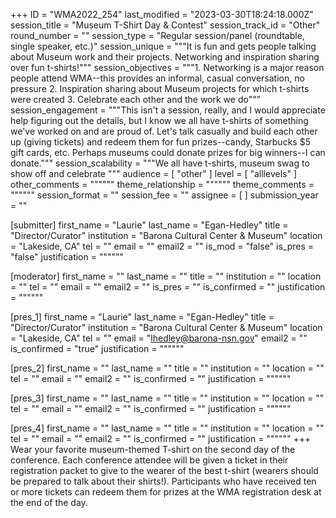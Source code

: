 +++
ID = "WMA2022_254"
last_modified = "2023-03-30T18:24:18.000Z"
session_title = "Museum T-Shirt Day & Contest"
session_track_id = "Other"
round_number = ""
session_type = "Regular session/panel (roundtable, single speaker, etc.)"
session_unique = """It is fun and gets people talking about Museum work and their projects.  Networking and inspiration sharing over fun t-shirts!"""
session_objectives = """1. Networking is a major reason people attend WMA--this provides an informal,  casual conversation, no pressure
2. Inspiration sharing about Museum projects for which t-shirts were created
3. Celebrate each other and the work we do"""
session_engagement = """This isn't a session, really, and I would appreciate help figuring out the details, but I know we all have t-shirts of something we've worked on and are proud of.  Let's talk casually and build each other up (giving tickets) and redeem them for fun prizes--candy, Starbucks $5 gift cards, etc.  Perhaps museums could donate prizes for big winners--I can donate."""
session_scalability = """We all have t-shirts, museum swag to show off and celebrate
"""
audience = [ "other" ]
level = [ "alllevels" ]
other_comments = """"""
theme_relationship = """"""
theme_comments = """"""
session_format = ""
session_fee = ""
assignee = [  ]
submission_year = ""

[submitter]
first_name = "Laurie"
last_name = "Egan-Hedley"
title = "Director/Curator"
institution = "Barona Cultural Center & Museum"
location = "Lakeside, CA"
tel = ""
email = ""
email2 = ""
is_mod = "false"
is_pres = "false"
justification = """"""

[moderator]
first_name = ""
last_name = ""
title = ""
institution = ""
location = ""
tel = ""
email = ""
email2 = ""
is_pres = ""
is_confirmed = ""
justification = """"""

[pres_1]
first_name = "Laurie"
last_name = "Egan-Hedley"
title = "Director/Curator"
institution = "Barona Cultural Center & Museum"
location = "Lakeside, CA"
tel = ""
email = "lhedley@barona-nsn.gov"
email2 = ""
is_confirmed = "true"
justification = """"""

[pres_2]
first_name = ""
last_name = ""
title = ""
institution = ""
location = ""
tel = ""
email = ""
email2 = ""
is_confirmed = ""
justification = """"""

[pres_3]
first_name = ""
last_name = ""
title = ""
institution = ""
location = ""
tel = ""
email = ""
email2 = ""
is_confirmed = ""
justification = """"""

[pres_4]
first_name = ""
last_name = ""
title = ""
institution = ""
location = ""
tel = ""
email = ""
email2 = ""
is_confirmed = ""
justification = """"""
+++
Wear your favorite museum-themed T-shirt on the second day of the conference.  Each conference attendee will be given a ticket in their registration packet to give to the wearer of the best t-shirt (wearers should be prepared to talk about their shirts!).  Participants who have received ten or more tickets can redeem them for prizes at the WMA registration desk at the end of the day. 
